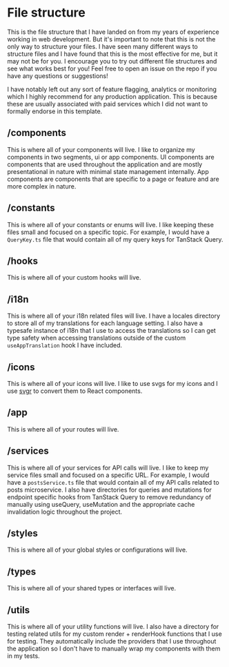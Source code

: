 # File structure

This is the file structure that I have landed on from my years of experience working in web development. But it's important to note that this is not the only way to structure your files. I have seen many different ways to structure files and I have found that this is the most effective for me, but it may not be for you. I encourage you to try out different file structures and see what works best for you! Feel free to open an issue on the repo if you have any questions or suggestions!

I have notably left out any sort of feature flagging, analytics or monitoring which I highly recommend for any production application. This is because these are usually associated with paid services which I did not want to formally endorse in this template.

## /components

This is where all of your components will live. I like to organize my components in two segments, ui or app components. UI components are components that are used throughout the application and are mostly presentational in nature with minimal state management internally. App components are components that are specific to a page or feature and are more complex in nature.

## /constants

This is where all of your constants or enums will live. I like keeping these files small and focused on a specific topic. For example, I would have a `QueryKey.ts` file that would contain all of my query keys for TanStack Query.

## /hooks

This is where all of your custom hooks will live.

## /i18n

This is where all of your i18n related files will live. I have a locales directory to store all of my translations for each language setting. I also have a typesafe instance of i18n that I use to access the translations so I can get type safety when accessing translations outside of the custom `useAppTranslation` hook I have included.

## /icons

This is where all of your icons will live. I like to use svgs for my icons and I use [svgr](https://react-svgr.com/) to convert them to React components.

## /app

This is where all of your routes will live.

## /services

This is where all of your services for API calls will live. I like to keep my service files small and focused on a specific URL. For example, I would have a `postsService.ts` file that would contain all of my API calls related to posts microservice. I also have directories for queries and mutations for endpoint specific hooks from TanStack Query to remove redundancy of manually using useQuery, useMutation and the appropriate cache invalidation logic throughout the project.

## /styles

This is where all of your global styles or configurations will live.

## /types

This is where all of your shared types or interfaces will live.

## /utils

This is where all of your utility functions will live. I also have a directory for testing related utils for my custom render + renderHook functions that I use for testing. They automatically include the providers that I use throughout the application so I don't have to manually wrap my components with them in my tests.

